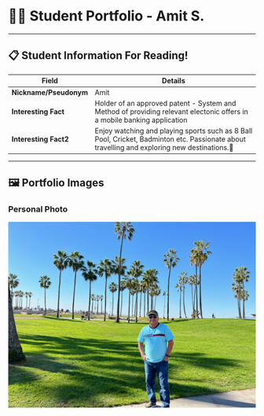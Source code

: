 # 👨‍🎓 Student Portfolio - Amit S.

---

## 📋 Student Information For Reading!

| **Field** | **Details** |
|-----------|-------------|
| **Nickname/Pseudonym** | Amit |
| **Interesting Fact** | Holder of an approved patent - System and Method of providing relevant electonic offers in a mobile banking application |
| **Interesting Fact2** | Enjoy watching and playing sports such as 8 Ball Pool, Cricket, Badminton etc. Passionate about travelling and exploring new destinations.🚴 |

---

## 🖼️ Portfolio Images

### Personal Photo
![Amit - California Trip](IMG_5084.jpeg)


